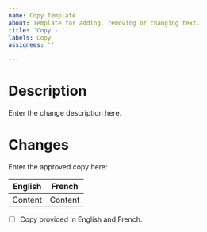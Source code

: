 ```yaml
---
name: Copy Template
about: Template for adding, removing or changing text.
title: 'Copy - '
labels: Copy
assignees: ''

---
```


# Description
Enter the change description here.

# Changes
Enter the approved copy here:

| English  | French |
| ------- | ------- |
| Content | Content |

- [ ] Copy provided in English and French.
